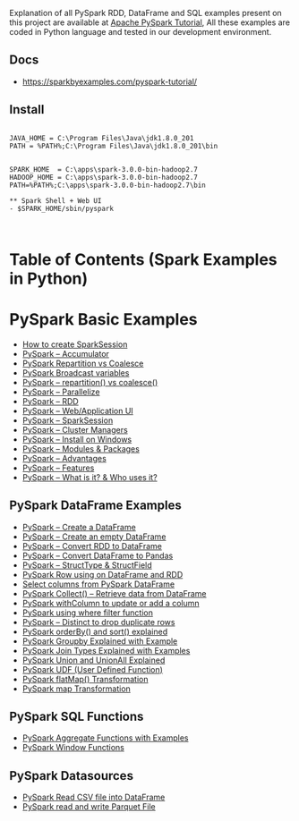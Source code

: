Explanation of all PySpark RDD, DataFrame and SQL examples present on this project are available at [Apache PySpark Tutorial](https://sparkbyexamples.com/pyspark-tutorial/), All these examples are coded in Python language and tested in our development environment.


##  Docs
- https://sparkbyexamples.com/pyspark-tutorial/

## Install

```

JAVA_HOME = C:\Program Files\Java\jdk1.8.0_201
PATH = %PATH%;C:\Program Files\Java\jdk1.8.0_201\bin


SPARK_HOME  = C:\apps\spark-3.0.0-bin-hadoop2.7
HADOOP_HOME = C:\apps\spark-3.0.0-bin-hadoop2.7
PATH=%PATH%;C:\apps\spark-3.0.0-bin-hadoop2.7\bin

** Spark Shell + Web UI
- $SPARK_HOME/sbin/pyspark



```



# Table of Contents (Spark Examples in Python)

# PySpark Basic Examples
- [How to create SparkSession](https://sparkbyexamples.com/pyspark/pyspark-what-is-sparksession/)
- [PySpark – Accumulator](https://sparkbyexamples.com/pyspark/pyspark-accumulator-with-example/)
- [PySpark Repartition vs Coalesce](https://sparkbyexamples.com/pyspark/pyspark-repartition-vs-coalesce/)
- [PySpark Broadcast variables](https://sparkbyexamples.com/pyspark/pyspark-broadcast-variables/)
- [PySpark – repartition() vs coalesce()](https://sparkbyexamples.com/pyspark/pyspark-repartition-vs-coalesce/)
- [PySpark – Parallelize](https://sparkbyexamples.com/pyspark/pyspark-parallelize-create-rdd/)
- [PySpark – RDD](https://sparkbyexamples.com/pyspark-rdd)
- [PySpark – Web/Application UI](https://sparkbyexamples.com/spark/spark-web-ui-understanding/)
- [PySpark – SparkSession](https://sparkbyexamples.com/pyspark/pyspark-what-is-sparksession/)
- [PySpark – Cluster Managers](https://sparkbyexamples.com/pyspark-tutorial/#cluster-manager)
- [PySpark – Install on Windows](https://sparkbyexamples.com/pyspark-tutorial/#pyspark-installation)
- [PySpark – Modules & Packages](https://sparkbyexamples.com/pyspark-tutorial/#modules-packages)
- [PySpark – Advantages](https://sparkbyexamples.com/pyspark-tutorial/#advantages)
- [PySpark – Features](https://sparkbyexamples.com/pyspark-tutorial/#features)
- [PySpark – What is it? & Who uses it?](https://sparkbyexamples.com/pyspark/what-is-pyspark-and-who-uses-it/)


## PySpark DataFrame Examples 
- [PySpark – Create a DataFrame](https://sparkbyexamples.com/pyspark/different-ways-to-create-dataframe-in-pyspark/)
- [PySpark – Create an empty DataFrame](https://sparkbyexamples.com/pyspark/pyspark-create-an-empty-dataframe/)
- [PySpark – Convert RDD to DataFrame](https://sparkbyexamples.com/pyspark/convert-pyspark-rdd-to-dataframe/)
- [PySpark – Convert DataFrame to Pandas](https://sparkbyexamples.com/pyspark/convert-pyspark-dataframe-to-pandas/)
- [PySpark – StructType & StructField](https://sparkbyexamples.com/pyspark/pyspark-structtype-and-structfield/)
- [PySpark Row using on DataFrame and RDD](https://sparkbyexamples.com/pyspark/pyspark-row-using-rdd-dataframe/)
- [Select columns from PySpark DataFrame ](https://sparkbyexamples.com/pyspark/select-columns-from-pyspark-dataframe/)
- [PySpark Collect() – Retrieve data from DataFrame](https://sparkbyexamples.com/pyspark/pyspark-collect/)
- [PySpark withColumn to update or add a column](https://sparkbyexamples.com/pyspark/pyspark-withcolumn/)
- [PySpark using where filter function ](https://sparkbyexamples.com/pyspark/pyspark-where-filter/)
- [PySpark – Distinct to drop duplicate rows ](https://sparkbyexamples.com/pyspark/pyspark-distinct-to-drop-duplicates/)
- [ PySpark orderBy() and sort() explained](https://sparkbyexamples.com/pyspark/pyspark-orderby-and-sort-explained/)
- [PySpark Groupby Explained with Example](https://sparkbyexamples.com/pyspark/pyspark-groupby-explained-with-example/)
- [PySpark Join Types Explained with Examples](https://sparkbyexamples.com/pyspark/pyspark-join/)
- [PySpark Union and UnionAll Explained](https://sparkbyexamples.com/pyspark/pyspark-union-and-unionall/)
- [PySpark UDF (User Defined Function)](https://sparkbyexamples.com/pyspark/pyspark-udf-user-defined-function/)
- [PySpark flatMap() Transformation](https://sparkbyexamples.com/pyspark/pyspark-flatmap-transformation/)
- [PySpark map Transformation](https://sparkbyexamples.com/pyspark/pyspark-map-transformation/)


## PySpark SQL Functions
- [PySpark Aggregate Functions with Examples](https://sparkbyexamples.com/pyspark/pyspark-aggregate-functions/)
- [PySpark Window Functions](https://sparkbyexamples.com/pyspark/pyspark-window-functions/)


## PySpark Datasources
- [PySpark Read CSV file into DataFrame](https://sparkbyexamples.com/pyspark/pyspark-read-csv-file-into-dataframe/)
- [PySpark read and write Parquet File ](https://sparkbyexamples.com/pyspark/pyspark-read-and-write-parquet-file/)

